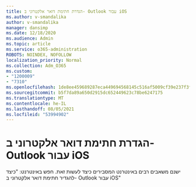 ```yaml
---
title: הגדרת חתימת דואר אלקטרוני ב- Outlook עבור iOS
ms.author: v-smandalika
author: v-smandalika
manager: dansimp
ms.date: 12/18/2020
ms.audience: Admin
ms.topic: article
ms.service: o365-administration
ROBOTS: NOINDEX, NOFOLLOW
localization_priority: Normal
ms.collection: Adm_O365
ms.custom:
- "1200009"
- "7310"
ms.openlocfilehash: 1de8ee459689287eca449694568145c516af5009cf39e237f3f82bdeb27403e5
ms.sourcegitcommit: b5f7da89a650d2915dc652449623c78be6247175
ms.translationtype: MT
ms.contentlocale: he-IL
ms.lasthandoff: 08/05/2021
ms.locfileid: "53994902"
---
```

# <a name="set-up-an-email-signature-in-outlook-for-ios"></a>הגדרת חתימת דואר אלקטרוני ב- Outlook עבור iOS

ישנם משאבים רבים באינטרנט המסבירים כיצד לעשות זאת. חפש באינטרנט: "כיצד להגדיר חתימת דואר אלקטרוני ב- Outlook עבור iOS"